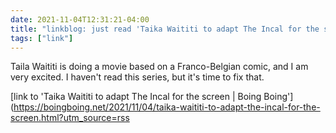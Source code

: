 ```yaml
---
date: 2021-11-04T12:31:21-04:00
title: "linkblog: just read 'Taika Waititi to adapt The Incal for the screen | Boing Boing'"
tags: ["link"]
---
```

Taila Waititi is doing a movie based on a Franco-Belgian comic, and I am very excited. I haven't read this series, but it's time to fix that.
 
[link to 'Taika Waititi to adapt The Incal for the screen | Boing Boing'](https://boingboing.net/2021/11/04/taika-waititi-to-adapt-the-incal-for-the-screen.html?utm_source=rss

